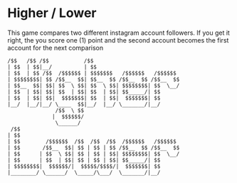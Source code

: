 # Higher / Lower
This game compares two different instagram account followers. If you get it right, the you score one (1) point and the second account becomes the first account for the next comparison
```
/$$   /$$ /$$           /$$                          
| $$  | $$|__/          | $$                          
| $$  | $$ /$$  /$$$$$$ | $$$$$$$   /$$$$$$   /$$$$$$ 
| $$$$$$$$| $$ /$$__  $$| $$__  $$ /$$__  $$ /$$__  $$
| $$__  $$| $$| $$  \ $$| $$  \ $$| $$$$$$$$| $$  \__/
| $$  | $$| $$| $$  | $$| $$  | $$| $$_____/| $$      
| $$  | $$| $$|  $$$$$$$| $$  | $$|  $$$$$$$| $$      
|__/  |__/|__/ \____  $$|__/  |__/ \_______/|__/      
               /$$  \ $$                              
              |  $$$$$$/                              
               \______/                               
 /$$                                                  
| $$                                                  
| $$        /$$$$$$  /$$  /$$  /$$  /$$$$$$   /$$$$$$ 
| $$       /$$__  $$| $$ | $$ | $$ /$$__  $$ /$$__  $$
| $$      | $$  \ $$| $$ | $$ | $$| $$$$$$$$| $$  \__/
| $$      | $$  | $$| $$ | $$ | $$| $$_____/| $$      
| $$$$$$$$|  $$$$$$/|  $$$$$/$$$$/|  $$$$$$$| $$      
|________/ \______/  \_____/\___/  \_______/|__/      
                                                      
```